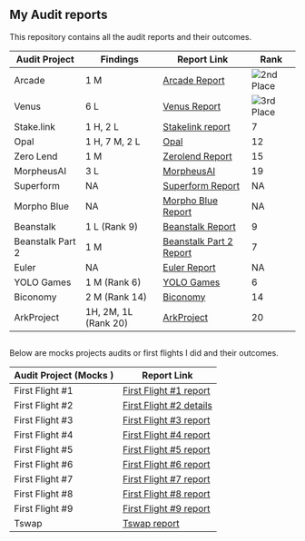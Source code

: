 ## My Audit reports

This repository contains all the audit reports and their outcomes.

| **Audit Project** | **Findings**        | **Report Link**                                                                                                                                         | **Rank** |
|-------------------|-------------------|---------------------------------------------------------------------------------------------------------------------------------------------------------|----------|
| Arcade            | 1 M     | [Arcade Report](https://github.com/iftikharuddin/audit-reports/blob/master/cantina-audits/Arcade/arcade.md)                                             | ![2nd Place](https://img.shields.io/badge/Rank-2-yellow)        |
| Venus             | 6 L   | [Venus Report](https://github.com/iftikharuddin/audit-reports/blob/master/cantina-audits/Venus/venus.md)                                                | ![3rd Place](https://img.shields.io/badge/Rank-3-orange)        |
| Stake.link        | 1 H, 2 L | [Stakelink report](https://github.com/iftikharuddin/audit-reports/blob/master/code-hawk-audits/stake.link/Iftikhar-stake.link.md)                       | 7        |
| Opal              | 1 H, 7 M, 2 L  | [Opal](https://github.com/iftikharuddin/audit-reports/tree/master/cantina-audits/opaldefi.xyz)                                                        | 12       |
| Zero Lend         | 1 M    | [Zerolend Report](https://github.com/iftikharuddin/audit-reports/tree/master/cantina-audits/ZeroLend)                                                  | 15       |
| MorpheusAI        | 3 L    | [MorpheusAI](https://github.com/iftikharuddin/audit-reports/blob/master/code-hawk-audits/MorpheusAI/Iftikhar-MorpheusAI.md)                            | 19       |
| Superform         | NA                | [Superform Report](https://github.com/iftikharuddin/audit-reports/tree/master/cantina-audits/superform)                                                | NA       |
| Morpho Blue       | NA                | [Morpho Blue Report](https://github.com/iftikharuddin/audit-reports/tree/master/cantina-audits/morpho-blue)                                            | NA       |
| Beanstalk         | 1 L (Rank 9)      | [Beanstalk Report](https://github.com/iftikharuddin/audit-reports/blob/master/code-hawk-audits/Beanstalk/Iftikhar-Beanstalk-Part-1.md)                  | 9        |
| Beanstalk Part 2  | 1 M                | [Beanstalk Part 2 Report](https://github.com/iftikharuddin/audit-reports/blob/master/code-hawk-audits/Beanstalk%20-%20Beanstalk%20Part%202/Beanstalk-Part-2.md)                                                                                                                           | 7       |
| Euler             | NA                | [Euler Report](#)                                                                                                                                       | NA       |
| YOLO Games        | 1 M  (Rank 6)     | [YOLO Games](https://github.com/iftikharuddin/audit-reports/blob/master/cantina-audits/YOLO%20Games/readme.md)                                                  | 6       |                                                                                     | NA       |
| Biconomy          | 2 M  (Rank 14)     | [Biconomy](https://github.com/iftikharuddin/audit-reports/blob/master/code-hawk-audits/Biconomy%3A%20Nexus/Iftikhar-Biconomy_-Nexus.md)                     | 14       |                                                                                                                  | NA       |
| ArkProject        | 1H, 2M, 1L  (Rank 20)     | [ArkProject](https://github.com/iftikharuddin/audit-reports/blob/master/code-hawk-audits/ArkProject/Iftikhar-ArkProject_-NFT-Bridge.md)                     | 20       |                                                                                                                  | NA       |


##

Below are mocks projects audits or first flights I did and their outcomes.

| Audit Project (Mocks )      | Report Link                                                                                           |
|---------------------|-------------------------------------------------------------------------------------------------------|
| First Flight #1     | [First Flight #1 report](https://github.com/iftikharuddin/audit-reports/blob/master/codehawk-first-flights/Iftikhar-First-Flight-%231_-PasswordStore.md) |
| First Flight #2     | [First Flight #2 details](https://github.com/iftikharuddin/audit-reports/blob/master/codehawk-first-flights/Iftikhar-First-Flight-%232_-Puppy-Raffle.md) |
| First Flight #3     | [First Flight #3 report](https://github.com/iftikharuddin/audit-reports/blob/master/codehawk-first-flights/Iftikhar-First-Flight-%233_-Thunder-Loan.md) |
| First Flight #4     | [First Flight #4 report](https://github.com/iftikharuddin/audit-reports/blob/master/codehawk-first-flights/Iftikhar-First-Flight-%234_-Boss-Bridge.md) |
| First Flight #5     | [First Flight #5 report](https://github.com/iftikharuddin/audit-reports/blob/master/codehawk-first-flights/Iftikhar-First-Flight-%235_-Santa's-List.md) |
| First Flight #6     | [First Flight #6 report](https://github.com/iftikharuddin/audit-reports/blob/8609c0d337bcb7ba9959533680d1b4937164248b/codehawk-first-flights/Iftikhar-First-Flight-%236_-Voting-Booth.md) |
| First Flight #7     | [First Flight #7 report](https://github.com/iftikharuddin/audit-reports/blob/master/codehawk-first-flights/Iftikhar-First-Flight-%237_-Horse-Store.md) |
| First Flight #8     | [First Flight #8 report](https://github.com/iftikharuddin/audit-reports/blob/master/codehawk-first-flights/Iftikhar-First-Flight-%238_-Math-Master.md) |
| First Flight #9     | [First Flight #9 report](https://github.com/iftikharuddin/audit-reports/blob/master/codehawk-first-flights/Iftikhar-First-Flight-%239_-Soulmate.md) |
| Tswap               | [Tswap report](https://github.com/iftikharuddin/audit-reports/blob/master/code-hawk-audits/security-course/5-t-swap-audit.md) |
